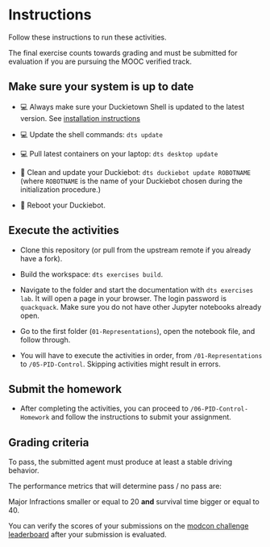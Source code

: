# Instructions

Follow these instructions to run these activities.

The final exercise counts towards grading and must be submitted for evaluation if you are pursuing the MOOC verified track.

## Make sure your system is up to date

- 💻 Always make sure your Duckietown Shell is updated to the latest version. See [installation instructions](https://github.com/duckietown/duckietown-shell)

- 💻 Update the shell commands: `dts update`

- 💻 Pull latest containers on your laptop: `dts desktop update`

- 🚙 Clean and update your Duckiebot: `dts duckiebot update ROBOTNAME` (where `ROBOTNAME` is the name of your Duckiebot chosen during the initialization procedure.)

- 🚙 Reboot your Duckiebot.

## Execute the activities

- Clone this repository (or pull from the upstream remote if you already have a fork). 

- Build the workspace: `dts exercises build`.

- Navigate to the folder and start the documentation with `dts exercises lab`. It will open a page in your browser. The login password is `quackquack`. Make sure you do not have other Jupyter notebooks already open.

- Go to the first folder (`01-Representations`), open the notebook file, and follow through.

- You will have to execute the activities in order, from `/01-Representations` to `/05-PID-Control`. Skipping activities might result in errors.

## Submit the homework

- After completing the activities, you can proceed to `/06-PID-Control-Homework` and follow the instructions to submit your assignment.

## Grading criteria

To pass, the submitted agent must produce at least a stable driving behavior. 

The performance metrics that will determine pass / no pass are:

Major Infractions smaller or equal to 20 **and** survival time bigger or equal to 40.

You can verify the scores of your submissions on the [modcon challenge leaderboard](https://challenges.duckietown.org/v4/humans/challenges/mooc-modcon/leaderboard) after your submission is evaluated.


